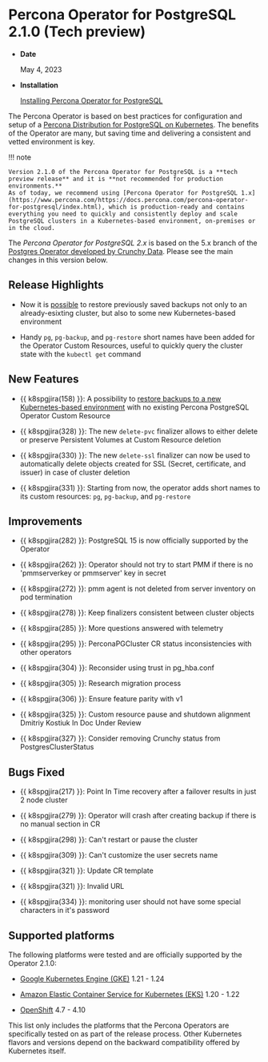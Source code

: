 # Percona Operator for PostgreSQL 2.1.0 (Tech preview)

* **Date**

    May 4, 2023

* **Installation**

    [Installing Percona Operator for PostgreSQL](https://www.percona.com/doc/kubernetes-operator-for-postgresql/2.0/index.html#installation-guide) 


The Percona Operator is based on best practices for configuration and setup of
a [Percona Distribution for PostgreSQL on Kubernetes](https://www.percona.com/doc/postgresql/LATEST/index.html).
The benefits of the Operator are many, but saving time and delivering a
consistent and vetted environment is key.

!!! note

    Version 2.1.0 of the Percona Operator for PostgreSQL is a **tech preview release** and it is **not recommended for production environments.**
    As of today, we recommend using [Percona Operator for PostgreSQL 1.x](https://www.percona.com/https://docs.percona.com/percona-operator-for-postgresql/index.html), which is production-ready and contains everything you need to quickly and consistently deploy and scale PostgreSQL clusters in a Kubernetes-based environment, on-premises or in the cloud.

The *Percona Operator for PostgreSQL 2.x* is based on the 5.x branch of the [Postgres Operator developed by Crunchy Data](https://access.crunchydata.com/documentation/postgres-operator/latest/). Please see the main changes in this version below.

## Release Highlights

* Now it is [possible](../backups.md#restore) to restore previously saved backups not only to an already-esixting cluster, but also to some new Kubernetes-based environment

* Handy `pg`, `pg-backup`, and `pg-restore` short names have been added for the Operator Custom Resources, useful to quickly query the cluster state with the `kubectl get` command

## New Features

* {{ k8spgjira(158) }}: A possibility to [restore backups to a new Kubernetes-based environment](../backups.md#restore) with no existing Percona PostgreSQL Operator Custom Resource

* {{ k8spgjira(328) }}: The new `delete-pvc` finalizer allows to either delete or preserve Persistent Volumes at Custom Resource deletion

* {{ k8spgjira(330) }}: The new `delete-ssl` finalizer can now be used to automatically delete objects created for SSL (Secret, certificate, and issuer) in case of cluster deletion

* {{ k8spgjira(331) }}: Starting from now, the operator adds short names to its custom resources: `pg`, `pg-backup`, and `pg-restore`

## Improvements

* {{ k8spgjira(282) }}: PostgreSQL 15 is now officially supported by the Operator

* {{ k8spgjira(262) }}: Operator should not try to start PMM if there is no 'pmmserverkey or pmmserver' key in secret

* {{ k8spgjira(272) }}: pmm agent is not deleted from server inventory on pod termination

* {{ k8spgjira(278) }}: Keep finalizers consistent between cluster objects

* {{ k8spgjira(285) }}: More questions answered with telemetry

* {{ k8spgjira(295) }}: PerconaPGCluster CR status inconsistencies with other operators

* {{ k8spgjira(304) }}: Reconsider using trust in pg_hba.conf

* {{ k8spgjira(305) }}: Research migration process

* {{ k8spgjira(306) }}: Ensure feature parity with v1

* {{ k8spgjira(325) }}: Custom resource pause and shutdown alignment	Dmitriy Kostiuk	In Doc	Under Review	

* {{ k8spgjira(327) }}: Consider removing Crunchy status from PostgresClusterStatus

## Bugs Fixed

* {{ k8spgjira(217) }}: Point In Time recovery after a failover results in just 2 node cluster

* {{ k8spgjira(279) }}: Operator will crash after creating backup if there is no manual section in CR

* {{ k8spgjira(298) }}: Can't restart or pause the cluster

* {{ k8spgjira(309) }}: Can't customize the user secrets name

* {{ k8spgjira(321) }}: Update CR template

* {{ k8spgjira(321) }}: Invalid URL

* {{ k8spgjira(334) }}: monitoring user should not have some special characters in it's password

## Supported platforms

The following platforms were tested and are officially supported by the Operator
2.1.0:


* [Google Kubernetes Engine (GKE)](https://cloud.google.com/kubernetes-engine) 1.21 - 1.24

* [Amazon Elastic Container Service for Kubernetes (EKS)](https://aws.amazon.com) 1.20 - 1.22

* [OpenShift](https://www.redhat.com/en/technologies/cloud-computing/openshift) 4.7 - 4.10

This list only includes the platforms that the Percona Operators are specifically tested on as part of the release process. Other Kubernetes flavors and versions depend on the backward compatibility offered by Kubernetes itself.

